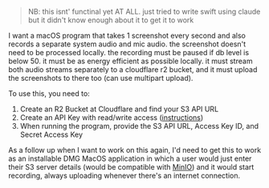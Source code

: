 > NB: this isnt' functinal yet AT ALL. just tried to write swift using claude but it didn't know enough about it to get it to work

I want a macOS program that takes 1 screenshot every second and also records a separate system audio and mic audio. the screenshot doesn't need to be processed locally. the recording must be paused if db level is below 50. it must be as energy efficient as possible locally. it must stream both audio streams separately to a cloudflare r2 bucket, and it must upload the screenshots to there too (can use multipart upload).

To use this, you need to:

1. Create an R2 Bucket at Cloudflare and find your S3 API URL
2. Create an API Key with read/write access ([instructions](https://developers.cloudflare.com/r2/api/s3/tokens/))
3. When running the program, provide the S3 API URL, Access Key ID, and Secret Access Key

As a follow up when I want to work on this again, I'd need to get this to work as an installable DMG MacOS application in which a user would just enter their S3 server details (would be compatible with [MinIO](https://github.com/minio/minio)) and it would start recording, always uploading whenever there's an internet connection.

